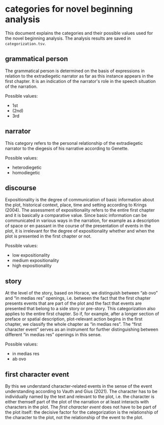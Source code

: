 # categories for novel beginning analysis
This document explains the categories and their possible values used for the novel beginning analysis. The analysis results are saved in `categorization.tsv`.

## grammatical person
The grammatical person is determined on the basis of expressions in relation to the extradiegetic narrator as far as this instance appears in the first chapter. It is an indication of the narrator's role in the speech situation of the narration.

Possible values:
- 1st
- (2nd)
- 3rd

## narrator
This category refers to the personal relationship of the extradiegetic narrator to the diegesis of his narrative according to Genette.

Possible values:
- heterodiegetic
- homodiegetic

## discourse
Expositionality is the degree of communication of basic information about the plot, historical context, place, time and setting according to Krings (2004). The assessment of expositionality refers to the entire first chapter and it is basically a comparative value. Since basic information can be communicated in various ways in the narration, for example as a description of space or en passant in the course of the presentation of events in the plot, it is irrelevant for the degree of expositionality whether and when the plot is presented in the first chapter or not.

Possible values:
- low expositionality
- medium expositionality
- high expositionality

## story
At the level of the story, based on Horace, we distinguish between “ab ovo” and “in medias res” openings, i.e. between the fact that the first chapter presents events that are part of the plot and the fact that events are presented that belong to a side story or pre-story. This categorization also applies to the entire first chapter. So if, for example, after a longer section of preface or spatial description, plot-relevant action begins in the first chapter, we classify the whole chapter as “in medias res”. The “first character event” serves as an instrument for further distinguishing between different “in medias res” openings in this sense.

Possible values:
- in medias res
- ab ovo

## first character event
By this we understand character-related events in the sense of the event understanding according to Vauth and Gius (2021). The character has to be individually named by the text and relevant to the plot, i.e. the character is either themself part of the plot of the narration or at least interacts with characters in the plot. The *first character event* does not have to be part of the plot itself: the decisive factor for the categorization is the relationship of the character to the plot, not the relationship of the event to the plot.
